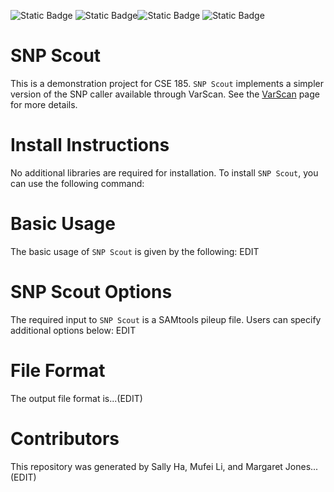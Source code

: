 
![Static Badge](https://img.shields.io/badge/language-python-780000) ![Static Badge](https://img.shields.io/badge/language-JupyterNotebook-FDF0D5)![Static Badge](https://img.shields.io/badge/license-UCSD-C1121F) ![Static Badge](https://img.shields.io/badge/tools-VarScan-669BBC) 

# SNP Scout

This is a demonstration project for CSE 185. `SNP Scout` implements a simpler version of the SNP caller available through VarScan. See the [VarScan](https://varscan.sourceforge.net/using-varscan.html) page for more details.  
# Install Instructions
No additional libraries are required for installation. 
To install `SNP Scout`, you can use the following command:
# Basic Usage
The basic usage of `SNP Scout` is given by the following:
EDIT
# SNP Scout Options
The required input to `SNP Scout` is a SAMtools pileup file. Users can specify additional options below:
EDIT
# File Format 
The output file format is...(EDIT)
# Contributors 
This repository was generated by Sally Ha, Mufei Li, and Margaret Jones...(EDIT)
